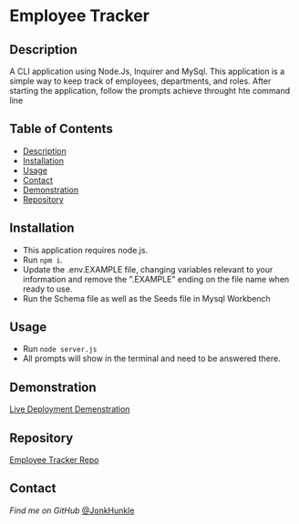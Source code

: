 # Employee Tracker

## Description

A CLI application using Node.Js, Inquirer and MySql. This application is a simple way to keep track of employees, departments, and roles. After starting the application, follow the prompts achieve throught hte command line

## Table of Contents
* [Description](#description)
* [Installation](#installation)
* [Usage](#usage)
* [Contact](#contact)
* [Demonstration](#demonstration)
* [Repository](#repository)

## Installation

- This application requires node.js.
- Run ```npm i```.
- Update the .env.EXAMPLE file, changing variables relevant to your information and remove the ".EXAMPLE" ending on the file name when ready to use. 
- Run the Schema file as well as the Seeds file in Mysql Workbench

## Usage

- Run ```node server.js```
- All prompts will show in the terminal and need to be answered there. 

## Demonstration

[Live Deployment Demenstration]()

## Repository

[Employee Tracker Repo]()


## Contact

*Find me on GitHub* [@JonkHunkle](https://github.com/JonkHunkle)
